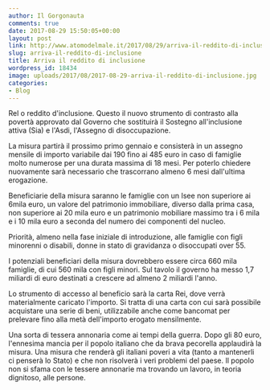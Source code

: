 ```yaml
---
author: Il Gorgonauta
comments: true
date: 2017-08-29 15:50:05+00:00
layout: post
link: http://www.atomodelmale.it/2017/08/29/arriva-il-reddito-di-inclusione/
slug: arriva-il-reddito-di-inclusione
title: Arriva il reddito di inclusione
wordpress_id: 18434
image: uploads/2017/08/2017-08-29-arriva-il-reddito-di-inclusione.jpg
categories:
- Blog
---
```


Rel o reddito d'inclusione. Questo il nuovo strumento di contrasto alla povertà approvato dal Governo che sostituirà il Sostegno all'inclusione attiva (Sia) e l'Asdi, l'Assegno di disoccupazione.

La misura partirà il prossimo primo gennaio e consisterà in un assegno mensile di importo variabile dai 190 fino ai 485 euro in caso di famiglie molto numerose per una durata massima di 18 mesi. Per poterlo chiedere nuovamente sarà necessario che trascorrano almeno 6 mesi dall'ultima erogazione.

Beneficiarie della misura saranno le famiglie con un Isee non superiore ai 6mila euro, un valore del patrimonio immobiliare, diverso dalla prima casa, non superiore ai 20 mila euro e un patrimonio mobiliare massimo tra i 6 mila e i 10 mila euro a seconda del numero dei componenti del nucleo.

Priorità, almeno nella fase iniziale di introduzione, alle famiglie con figli minorenni o disabili, donne in stato di gravidanza o disoccupati over 55.

I potenziali beneficiari della misura dovrebbero essere circa 660 mila famiglie, di cui 560 mila con figli minori. Sul tavolo il governo ha messo 1,7 miliardi di euro destinati a crescere ad almeno 2 miliardi l'anno.

Lo strumento di accesso al beneficio sarà la carta Rei, dove verrà materialmente caricato l'importo. Si tratta di una carta con cui sarà possibile acquistare una serie di beni, utilizzabile anche come bancomat per prelevare fino alla metà dell'importo erogato mensilmente.

Una sorta di tessera annonaria come ai tempi della guerra. Dopo gli 80 euro, l'ennesima mancia per il popolo italiano che da brava pecorella applaudirà la misura. Una misura che renderà gli italiani poveri a vita (tanto a mantenerli ci penserà lo Stato) e che non risolverà i veri problemi del paese. Il popolo non si sfama con le tessere annonarie ma trovando un lavoro, in teoria dignitoso, alle persone.

